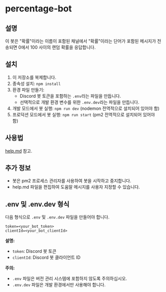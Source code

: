 # percentage-bot

## 설명

이 봇은 "확률"이라는 이름이 포함된 채널에서 "확률"이라는 단어가 포함된 메시지가 전송되면 0에서 100 사이의 랜덤 확률을 응답합니다.

## 설치

1. 이 저장소를 복제합니다.
2. 종속성 설치: `npm install`
3. 환경 파일 만들기:
    * Discord 봇 토큰을 포함하는 `.env`라는 파일을 만듭니다.
    * 선택적으로 개발 환경 변수를 위한 `.env.dev`라는 파일을 만듭니다.
4. 개발 모드에서 봇 실행: `npm run dev` (nodemon 전역적으로 설치되어 있어야 함)
5. 프로덕션 모드에서 봇 실행: `npm run start` (pm2 전역적으로 설치되어 있어야 함)

## 사용법

[help.md](help.md) 참고.

## 추가 정보

* 봇은 pm2 프로세스 관리자를 사용하여 봇을 시작하고 중지합니다.
* help.md 파일을 편집하여 도움말 메시지를 사용자 지정할 수 있습니다.

## .env 및 .env.dev 형식

다음 형식으로 `.env` 및 `.env.dev` 파일을 만들어야 합니다.

```
token=<your_bot_token>
clientId=<your_bot_clientId>
```

**설명:**

* `token`: Discord 봇 토큰
* `clientId`: Discord 봇 클라이언트 ID

**주의:**

* `.env` 파일은 버전 관리 시스템에 포함하지 않도록 주의하십시오.
* `.env.dev` 파일은 개발 환경에서만 사용해야 합니다.
